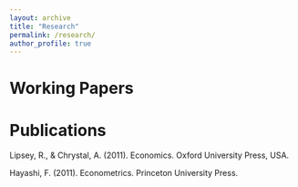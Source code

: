 ```yaml
---
layout: archive
title: "Research"
permalink: /research/
author_profile: true
---
```


Working Papers
======

Publications
======
Lipsey, R., & Chrystal, A. (2011). Economics. Oxford University Press, USA.

Hayashi, F. (2011). Econometrics. Princeton University Press.

